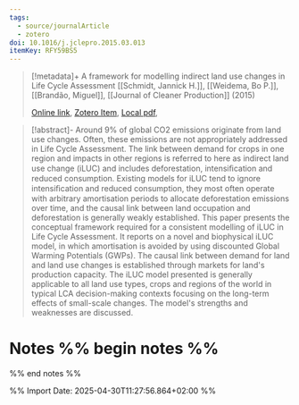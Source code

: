 ```yaml
---
tags:
  - source/journalArticle
  - zotero
doi: 10.1016/j.jclepro.2015.03.013
itemKey: RFY59BS5
---
```

>[!metadata]+
> A framework for modelling indirect land use changes in Life Cycle Assessment
> [[Schmidt, Jannick H.]], [[Weidema, Bo P.]], [[Brandão, Miguel]], 
> [[Journal of Cleaner Production]] (2015)
> 
> [Online link](https://linkinghub.elsevier.com/retrieve/pii/S0959652615002309), [Zotero Item](zotero://select/library/items/RFY59BS5), [Local pdf](file://C:/Users/aburg/Documents/references/zotero/storage/Q2MD89J2/Schmidt2015_frameworkmodelling.pdf), 

>[!abstract]-
>Around 9% of global CO2 emissions originate from land use changes. Often, these emissions are not appropriately addressed in Life Cycle Assessment. The link between demand for crops in one region and impacts in other regions is referred to here as indirect land use change (iLUC) and includes deforestation, intensiﬁcation and reduced consumption. Existing models for iLUC tend to ignore intensiﬁcation and reduced consumption, they most often operate with arbitrary amortisation periods to allocate deforestation emissions over time, and the causal link between land occupation and deforestation is generally weakly established. This paper presents the conceptual framework required for a consistent modelling of iLUC in Life Cycle Assessment. It reports on a novel and biophysical iLUC model, in which amortisation is avoided by using discounted Global Warming Potentials (GWPs). The causal link between demand for land and land use changes is established through markets for land's production capacity. The iLUC model presented is generally applicable to all land use types, crops and regions of the world in typical LCA decision-making contexts focusing on the long-term effects of small-scale changes. The model's strengths and weaknesses are discussed.

# Notes %% begin notes %%

%% end notes %%




%% Import Date: 2025-04-30T11:27:56.864+02:00 %%
